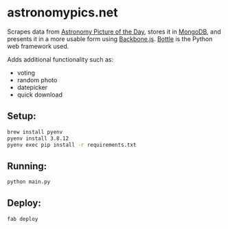 # astronomypics.net
Scrapes data from [Astronomy Picture of the Day](http://apod.nasa.gov/apod/astropix.html), stores it in [MongoDB](http://www.mongodb.org/), and presents it in a more usable form using [Backbone.js](http://backbonejs.org).  [Bottle](http://bottlepy.org/) is the Python web framework used.

Adds additional functionality such as:

* voting
* random photo
* datepicker
* quick download

## Setup:
 ```bash
brew install pyenv
pyenv install 3.8.12
pyenv exec pip install -r requirements.txt
```

## Running:
```bash
python main.py
```

## Deploy:
```bash
fab deploy
```
